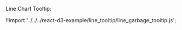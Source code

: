 Line Chart Tooltip:

<div id="line-garbage" class="demo"></div>
<script src="/react-d3-example/dist/min/es5/line_garbage_tooltip.min.js"></script>

!!import '../../../react-d3-example/line_tooltip/line_garbage_tooltip.js';
